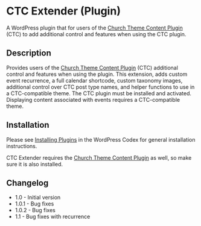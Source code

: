 CTC Extender (Plugin)
==========================

A WordPress plugin that for users of the [Church Theme Content Plugin](http://wordpress.org/plugins/church-theme-content/) (CTC) to add additional control and features when using the CTC plugin. 

Description
-----------

Provides users of the [Church Theme Content Plugin](http://wordpress.org/plugins/church-theme-content/) (CTC) additional control and features when using the plugin. This extension, adds custom event recurrence, a full calendar shortcode, custom taxonomy images, additional control over CTC post type names, and helper functions to use in a CTC-compatible theme. The CTC plugin must be installed and activated. Displaying content associated with events requires a CTC-compatible theme. 

Installation
------------

Please see [Installing Plugins](http://codex.wordpress.org/Managing_Plugins#Installing_Plugins) in the WordPress Codex for general installation instructions.

CTC Extender requires the [Church Theme Content Plugin](http://wordpress.org/plugins/church-theme-content/) as well, so make sure it is also installed.

Changelog
---------

* 1.0   - Initial version
* 1.0.1 - Bug fixes
* 1.0.2 - Bug fixes
* 1.1   - Bug fixes with recurrence
